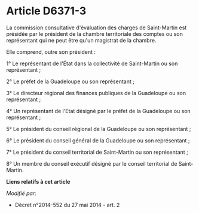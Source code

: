 # Article D6371-3

La commission consultative d'évaluation des charges de Saint-Martin est présidée par le président de la chambre territoriale
des comptes ou son représentant qui ne peut être qu'un magistrat de la chambre.

Elle comprend, outre son président :

1° Le représentant de l'État dans la collectivité de Saint-Martin ou son représentant ;

2° Le préfet de la Guadeloupe ou son représentant ;

3° Le directeur régional des finances publiques de la Guadeloupe ou son représentant ;

4° Un représentant de l'Etat désigné par le préfet de la Guadeloupe ou son représentant ;

5° Le président du conseil régional de la Guadeloupe ou son représentant ;

6° Le président du conseil général de la Guadeloupe ou son représentant ;

7° Le président du conseil territorial de Saint-Martin ou son représentant ;

8° Un membre du conseil exécutif désigné par le conseil territorial de Saint-Martin.

**Liens relatifs à cet article**

_Modifié par_:

  - Décret n°2014-552 du 27 mai 2014 - art. 2
